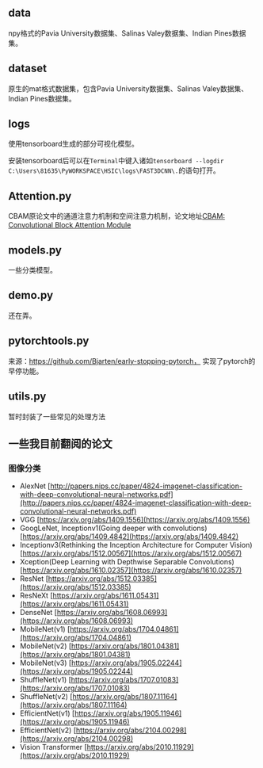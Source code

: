 ## data
npy格式的Pavia University数据集、Salinas Valey数据集、Indian Pines数据集。
## dataset
原生的mat格式数据集，包含Pavia University数据集、Salinas Valey数据集、Indian Pines数据集。
## logs
使用tensorboard生成的部分可视化模型。

安装tensorboard后可以在```Terminal```中键入诸如```tensorboard --logdir C:\Users\81635\PyWORKSPACE\HSIC\logs\FAST3DCNN\.```的语句打开。
## Attention.py
CBAM原论文中的通道注意力机制和空间注意力机制，论文地址[CBAM: Convolutional Block Attention Module](https://arxiv.org/abs/1807.06521)
## models.py
一些分类模型。
## demo.py
还在弄。
## pytorchtools.py
来源：https://github.com/Bjarten/early-stopping-pytorch， 实现了pytorch的早停功能。
## utils.py
暂时封装了一些常见的处理方法

## 一些我目前翻阅的论文
### 图像分类
- AlexNet [http://papers.nips.cc/paper/4824-imagenet-classification-with-deep-convolutional-neural-networks.pdf](http://papers.nips.cc/paper/4824-imagenet-classification-with-deep-convolutional-neural-networks.pdf)
- VGG [https://arxiv.org/abs/1409.1556](https://arxiv.org/abs/1409.1556)
- GoogLeNet, Inceptionv1(Going deeper with convolutions) [https://arxiv.org/abs/1409.4842](https://arxiv.org/abs/1409.4842)
- Inceptionv3(Rethinking the Inception Architecture for Computer Vision) [https://arxiv.org/abs/1512.00567](https://arxiv.org/abs/1512.00567)
- Xception(Deep Learning with Depthwise Separable Convolutions) [https://arxiv.org/abs/1610.02357](https://arxiv.org/abs/1610.02357)
- ResNet [https://arxiv.org/abs/1512.03385](https://arxiv.org/abs/1512.03385)
- ResNeXt [https://arxiv.org/abs/1611.05431](https://arxiv.org/abs/1611.05431)
- DenseNet [https://arxiv.org/abs/1608.06993](https://arxiv.org/abs/1608.06993)
- MobileNet(v1) [https://arxiv.org/abs/1704.04861](https://arxiv.org/abs/1704.04861)
- MobileNet(v2) [https://arxiv.org/abs/1801.04381](https://arxiv.org/abs/1801.04381)
- MobileNet(v3) [https://arxiv.org/abs/1905.02244](https://arxiv.org/abs/1905.02244)
- ShuffleNet(v1) [https://arxiv.org/abs/1707.01083](https://arxiv.org/abs/1707.01083)
- ShuffleNet(v2) [https://arxiv.org/abs/1807.11164](https://arxiv.org/abs/1807.11164)
- EfficientNet(v1) [https://arxiv.org/abs/1905.11946](https://arxiv.org/abs/1905.11946)
- EfficientNet(v2) [https://arxiv.org/abs/2104.00298](https://arxiv.org/abs/2104.00298)
- Vision Transformer [https://arxiv.org/abs/2010.11929](https://arxiv.org/abs/2010.11929)
